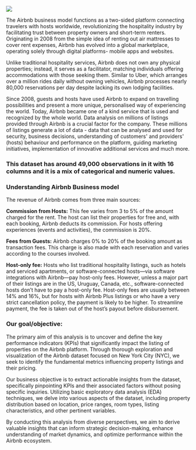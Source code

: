 ![](https://econsultancy.imgix.net/content/uploads/2016/08/06100751/csm_03.07._-_airbnb_wirbt_fuer_erlebnis-angebote_05e6f6316d.jpg)


The Airbnb business model functions as a two-sided platform connecting travelers with hosts worldwide, revolutionizing the hospitality industry by facilitating trust between property owners and short-term renters. Originating in 2008 from the simple idea of renting out air mattresses to cover rent expenses, Airbnb has evolved into a global marketplace, operating solely through digital platforms- mobile apps and websites.

Unlike traditional hospitality services, Airbnb does not own any physical properties; instead, it serves as a facilitator, matching individuals offering accommodations with those seeking them. Similar to Uber, which arranges over a million rides daily without owning vehicles, Airbnb processes nearly 80,000 reservations per day despite lacking its own lodging facilities.

Since 2008, guests and hosts have used Airbnb to expand on travelling possibilities and present a more unique, personalised way of experiencing the world. Today, Airbnb became one of a kind service that is used and recognized by the whole world. Data analysis on millions of listings provided through Airbnb is a crucial factor for the company. These millions of listings generate a lot of data - data that can be analysed and used for security, business decisions, understanding of customers' and providers' (hosts) behaviour and performance on the platform, guiding marketing initiatives, implementation of innovative additional services and much more.

### **This dataset has around 49,000 observations in it with 16 columns and it is a mix of categorical and numeric values.**

### **Understanding Airbnb Business model**
The revenue of Airbnb comes from three main sources:

**Commission from Hosts:** This fee varies from 3 to 5% of the amount charged for the rent. The host can list their properties for free and, with each booking, Airbnb deducts its commission. For hosts offering experiences (events and activities), the commission is 20%.

**Fees from Guests:** Airbnb charges 0% to 20% of the booking amount as transaction fees. This charge is also made with each reservation and varies according to the courses involved.

**Host-only fee:**
Hosts who list traditional hospitality listings, such as hotels and serviced apartments, or software-connected hosts—via software integrations with Airbnb—pay host-only fees. However, unless a major part of their listings are in the US, Uruguay, Canada, etc., software-connected hosts don’t have to pay a host-only fee.
Host-only fees are usually between 14% and 16%, but for hosts with Airbnb Plus listings or who have a very strict cancellation policy, the payment is likely to be higher. To streamline payment, the fee is taken out of the host’s payout before disbursement.

### **Our goal/objective:**

The primary aim of this analysis is to uncover and define the key performance indicators (KPIs) that significantly impact the listing of properties on the Airbnb platform. Through thorough exploration and visualization of the Airbnb dataset focused on New York City (NYC), we seek to identify the fundamental metrics influencing property listings and their pricing.

Our business objective is to extract actionable insights from the dataset, specifically pinpointing KPIs and their associated factors without posing specific inquiries. Utilizing basic exploratory data analysis (EDA) techniques, we delve into various aspects of the dataset, including property distribution based on location, price ranges, room types, listing characteristics, and other pertinent variables.

By conducting this analysis from diverse perspectives, we aim to derive valuable insights that can inform strategic decision-making, enhance understanding of market dynamics, and optimize performance within the Airbnb ecosystem.


